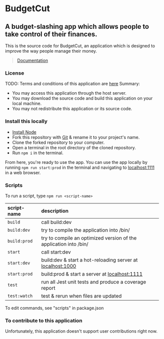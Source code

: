 BudgetCut
===
A budget-slashing app which allows people to take control of their finances.
---
This is the source code for BudgetCut, an application which is designed to improve the way people manage their money.

> [Documentation](https://github.com/dbooyah93/budget-cut/wiki)

### License
TODO: Terms and conditions of this application are [here](./)
Summary:
* You may access this application through the host server.
* You may download the source code and build this application on your local machine.
* You may not redistribute this application or its source code.

### Install this locally
* [Install Node]
* Fork this repository with [Git] & rename it to your project's name.
* Clone the forked repository to your computer.
* Open a terminal in the root directory of the cloned repository.
* Run `npm i` in the terminal.

From here, you're ready to use the app.
You can use the app locally by running `npm run start:prod` in the terminal and navigating to [localhost:1111] in a web browser.

### Scripts
To run a script, type `npm run <script-name>`

| script-name | description |
|:----------- |:----------- |
| `build` | call build:dev |
| `build:dev` | try to compile the application into /bin/ |
| `build:prod` | try to compile an optimized version of the application into /bin/ |
| `start` | call start:dev |
| `start:dev` | build:dev & start a hot-reloading server at [localhost:1000] |
| `start:prod` | build:prod & start a server at [localhost:1111] |
| `test` | run all Jest unit tests and produce a coverage report |
| `test:watch` | test & rerun when files are updated |

To edit commands, see "scripts" in package.json

### To contribute to this application
Unfortunately, this application doesn't support user contributions right now.

[Install Node]: https://nodejs.org/en/download/-
[Git]: https://git-scm.com/downloads
[localhost:1000]: http://localhost:1000
[localhost:1111]: http://localhost:1111
